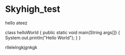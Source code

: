 # Skyhigh_test
hello ateez

class helloWorld
{
  public static void main(String args[])
  {
    System.out.println("Hello World");
  }
}

rllelelngkjgnkgk
